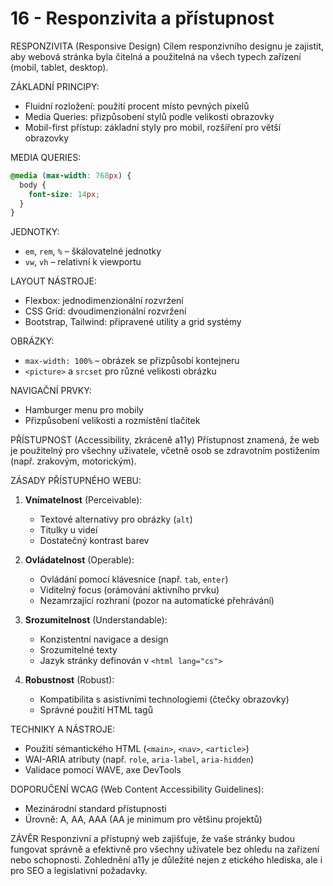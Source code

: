 # 16 - Responzivita a přístupnost
RESPONZIVITA (Responsive Design)
Cílem responzivního designu je zajistit, aby webová stránka byla čitelná a použitelná na všech typech zařízení (mobil, tablet, desktop).

ZÁKLADNÍ PRINCIPY:

* Fluidní rozložení: použití procent místo pevných pixelů
* Media Queries: přizpůsobení stylů podle velikosti obrazovky
* Mobil-first přístup: základní styly pro mobil, rozšíření pro větší obrazovky

MEDIA QUERIES:

```css
@media (max-width: 768px) {
  body {
    font-size: 14px;
  }
}
```

JEDNOTKY:

* `em`, `rem`, `%` – škálovatelné jednotky
* `vw`, `vh` – relativní k viewportu

LAYOUT NÁSTROJE:

* Flexbox: jednodimenzionální rozvržení
* CSS Grid: dvoudimenzionální rozvržení
* Bootstrap, Tailwind: připravené utility a grid systémy

OBRÁZKY:

* `max-width: 100%` – obrázek se přizpůsobí kontejneru
* `<picture>` a `srcset` pro různé velikosti obrázku

NAVIGAČNÍ PRVKY:

* Hamburger menu pro mobily
* Přizpůsobení velikosti a rozmístění tlačítek

PŘÍSTUPNOST (Accessibility, zkráceně a11y)
Přístupnost znamená, že web je použitelný pro všechny uživatele, včetně osob se zdravotním postižením (např. zrakovým, motorickým).

ZÁSADY PŘÍSTUPNÉHO WEBU:

1. **Vnímatelnost** (Perceivable):

   * Textové alternativy pro obrázky (`alt`)
   * Titulky u videí
   * Dostatečný kontrast barev

2. **Ovládatelnost** (Operable):

   * Ovládání pomocí klávesnice (např. `tab`, `enter`)
   * Viditelný focus (orámování aktivního prvku)
   * Nezamrzající rozhraní (pozor na automatické přehrávání)

3. **Srozumitelnost** (Understandable):

   * Konzistentní navigace a design
   * Srozumitelné texty
   * Jazyk stránky definován v `<html lang="cs">`

4. **Robustnost** (Robust):

   * Kompatibilita s asistivními technologiemi (čtečky obrazovky)
   * Správné použití HTML tagů

TECHNIKY A NÁSTROJE:

* Použití sémantického HTML (`<main>`, `<nav>`, `<article>`)
* WAI-ARIA atributy (např. `role`, `aria-label`, `aria-hidden`)
* Validace pomocí WAVE, axe DevTools

DOPORUČENÍ WCAG (Web Content Accessibility Guidelines):

* Mezinárodní standard přístupnosti
* Úrovně: A, AA, AAA (AA je minimum pro většinu projektů)

ZÁVĚR
Responzivní a přístupný web zajišťuje, že vaše stránky budou fungovat správně a efektivně pro všechny uživatele bez ohledu na zařízení nebo schopnosti. Zohlednění a11y je důležité nejen z etického hlediska, ale i pro SEO a legislativní požadavky.